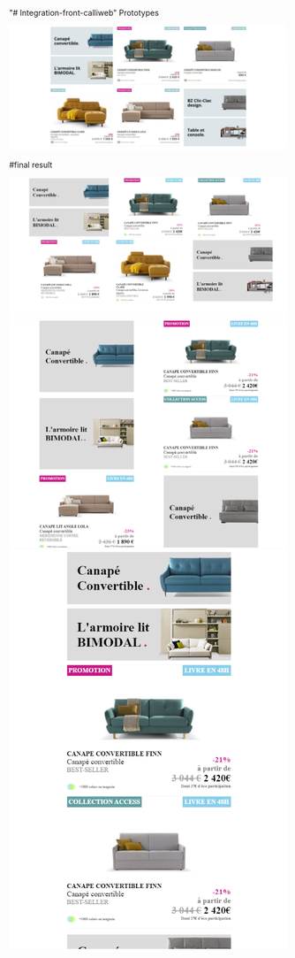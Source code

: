 "# Integration-front-calliweb" 
Prototypes

![TODO ](/img/resultat_voulu.jpeg)

#final result

![Final result max width](/img/final_result_1.png)
![Final result intermediate  width](/img/final_result_2.png)
![Final result min width ](/img/final_result_3.png)

